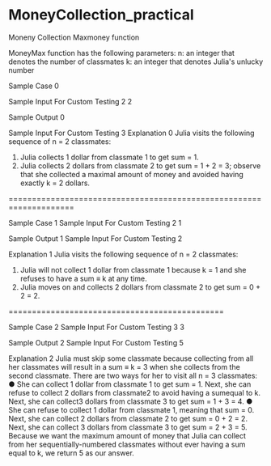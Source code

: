 # MoneyCollection_practical
Moneny Collection Maxmoney function

MoneyMax function has the following parameters:
n: an integer that denotes the number of classmates
k: an integer that denotes Julia's unlucky number




Sample Case 0

Sample Input For Custom Testing
2
2

Sample Output 0

Sample Input For Custom Testing
3
Explanation 0
Julia visits the following sequence of n = 2 classmates:
1. Julia collects 1 dollar from classmate 1 to get sum = 1.
2. Julia collects 2 dollars from classmate 2 to get sum = 1 + 2 = 3; observe that she collected a maximal amount of money and avoided having exactly k = 2 dollars.


====================================================================

Sample Case 1
Sample Input For Custom Testing
2
1

Sample Output 1
Sample Input For Custom Testing
2

Explanation 1
Julia visits the following sequence of n = 2 classmates:
1.  Julia will not collect 1 dollar from classmate 1 because k = 1 and she   refuses to have a sum ≡ k at any time.
2.  Julia moves on and collects 2 dollars from classmate 2 to get sum = 0 + 2 = 2.



==============================================

Sample Case 2
Sample Input For Custom Testing
3
3


Sample Output 2
Sample Input For Custom Testing
5

Explanation 2
Julia must skip some classmate because collecting from all her classmates will result in a sum ≡ k = 3 when she collects from the second classmate. There are two ways for her to visit all n = 3 classmates:
●	 She can collect 1 dollar from classmate 1 to get sum = 1. Next, she can refuse to collect 2 dollars from classmate2 to avoid having a sumequal to k. Next, she can collect3 dollars from classmate 3 to get sum = 1 + 3 = 4.
●	 She can refuse to collect 1 dollar from classmate 1, meaning that sum = 0. Next, she can collect 2 dollars from classmate 2 to get sum = 0 + 2 = 2. Next, she can collect 3 dollars from classmate 3 to get sum = 2 + 3 = 5.
Because we want the maximum amount of money that Julia can collect from her sequentially-numbered classmates without ever having a sum equal to k, we return 5 as our answer.

